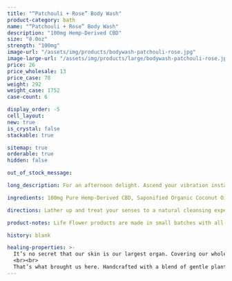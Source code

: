 ```yaml
---
title: "“Patchouli + Rose” Body Wash"
product-category: bath
name: "“Patchouli + Rose” Body Wash"
description: "100mg Hemp-Derived CBD"
size: "8.0oz"
strength: "100mg"
image-url: "/assets/img/products/bodywash-patchouli-rose.jpg"
image-large-url: "/assets/img/products/large/bodywash-patchouli-rose.jpg"
price: 26
price_wholesale: 13
price_case: 78
weight: 292
weight_case: 1752
case-count: 6

display_order: -5
cell_layout:
new: true
is_crystal: false
stackable: true

sitemap: true
orderable: true
hidden: false

out_of_stock_message:

long_description: For an afternoon delight. Ascend your vibration instantly with a Patchouli x Rose essential oil infused conscious wash. These powerful essential oils have strong anti- depressive properties, synergistically they encourage the release of serotonin and dopamine - the natural happiness chemical in our brains, easing feelings of anger, depression and anxiety. Essential in treating irritated skin conditions like acne, eczema or dry, cracked skin.  This blend is effective for those looking to uplift the vibration, balance hormones and naturally improve the libido. Infused with a cleansed, tumbled Rose Quartz - the stone of unconditional love. 

ingredients: 100mg Pure Hemp-Derived CBD, Saponified Organic Coconut Oil, Saponified Organic Olive Oil, Saponified Organic Jojoba Oil, Patchouli + Rose Essential Oil Blend, Natural Rosemary Extract, Organic Aloe Vera, Cleansed & Charged Crystal.

directions: Lather up and treat your senses to a natural cleansing experience. Massage the plant oils deep into your skin and inhale, hold for 5 seconds. Exhale, hold for 5 seconds and repeat 5 times for a soothing, aromatic treat.

product-notes: Life Flower products are made in small batches with all-natural and boutique ingredients. Orders are processed and shipped in 7-10 business days. Please allow additional time for&nbsp;delivery.

history: blank

healing-properties: >-
  It’s no secret that our skin is our largest organ. Covering our whole body, it is our primary line of defense against illness and dis-ease which can be a big job in today’s society. The vast majority of soap on store shelves is full of synthetics - chemical colors, fragrances/perfumes, foaming boasters, detergents and metals which can all be extremely damaging once rubbed into our most fragile and absorbent organ. Chronic use of these chemical soaps can cause our skin to store them in fat and even in the brain - leading to buildup of cancers and other illnesses. Not only are these chemicals horrible for us, every time we use them they are washed down our drains and introduced into our environment.
  <br><br>
  That’s what brought us here. Handcrafted with a blend of gentle plant oils that are divinely designed by Mother Nature to work with our fragile skin and eco-system, our conscious wash gives you clean without chemical. Thickened with pure organic Aloe and scented with 3 different anti-viral, locally sourced essential oils.
---
```

